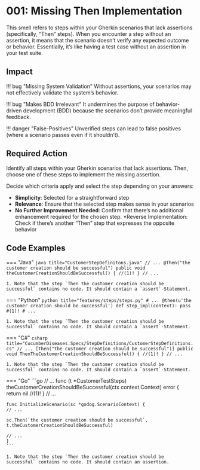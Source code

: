 # 001: Missing Then Implementation

This smell refers to steps within your Gherkin scenarios that lack assertions (specifically, “Then” steps).
When you encounter a step without an assertion, it means that the scenario doesn’t verify any expected outcome or behavior.
Essentially, it’s like having a test case without an assertion in your test suite.

## Impact
!!! bug "Missing System Validation"
    Without assertions, your scenarios may not effectively validate the system’s behavior.

!!! bug "Makes BDD Irrelevant"
    It undermines the purpose of behavior-driven development (BDD) because the scenarios don’t provide meaningful feedback.

!!! danger "False-Positives"
    Unverified steps can lead to false positives (where a scenario passes even if it shouldn’t).

## Required Action
Identify all steps within your Gherkin scenarios that lack assertions. Then, choose one of these steps to implement the missing assertion.

Decide which criteria apply and select the step depending on your answers:

* **Simplicity**: Selected for a straightforward  step
* **Relevance**: Ensure that the selected step makes sense in your scenarios
* **No Further Improvement Needed**: Confirm that there’s no additional enhancement required for the chosen step.
*Reverse Implementation: Check if there’s another “Then” step that expresses the opposite behavior

## Code Examples
=== "Java"
    ```java title="CustomerStepDefinitons.java"
    // ...
    @Then("the customer creation should be successful")
        public void theCustomerCreationShouldBeSuccessful() {
            //(1)!
        }
    // ...
    ```

    1. Note that the step `Then the customer creation should be successful` contains no code. It should contain a `assert`-Statement.

=== "Python"
    ```python title="features/steps/steps.py"
    # ...
    @then(u'the customer creation should be successful')
    def step_impl(context):
        pass #(1)!
    # ...
    ```

    1. Note that the step `Then the customer creation should be successful` contains no code. It should contain a `assert`-Statement.

=== "C#"
    ```csharp title="CucumberDiseases.Specs/StepDefinitions/CustomerStepDefinitions.cs"
    // ...
    [Then("the customer creation should be successful")]
    public void ThenTheCustomerCreationShouldBeSuccessful()
    {
        //(1)!
    }
    // ...
    ```

    1. Note that the step `Then the customer creation should be successful` contains no code. It should contain a `assert`-Statement.

=== "Go"
    ```go
    // ...
    func (t *CustomerTestSteps) theCustomerCreationShouldBeSuccessful(ctx context.Context) error {
        return nil //(1)!
    }
    // ...

    func InitializeScenario(sc *godog.ScenarioContext) {
    // ...

    sc.Then(`the customer creation should be successful`, t.theCustomerCreationShouldBeSuccessful)
    
    // ...
    }
    ```

    1. Note that the step `Then the customer creation should be successful` contains no code. It should contain an assertion.